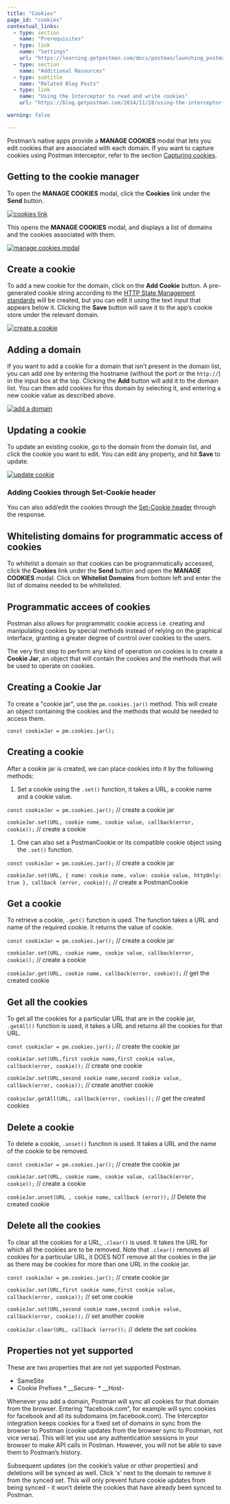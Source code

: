 ```yaml
---
title: "Cookies"
page_id: "cookies"
contextual_links:
  - type: section
    name: "Prerequisites"
  - type: link
    name: "Settings"
    url: "https://learning.getpostman.com/docs/postman/launching_postman/settings"
  - type: section
    name: "Additional Resources"
  - type: subtitle
    name: "Related Blog Posts"
  - type: link
    name: "Using the Interceptor to read and write cookies"
    url: "https://blog.getpostman.com/2014/11/28/using-the-interceptor-to-read-and-write-cookies/?_ga=2.202728535.754547870.1571851340-1454169035.1570491567"

warning: false

---
```


Postman’s native apps provide a **MANAGE COOKIES** modal that lets you edit cookies that are associated with each domain. If you want to capture cookies using Postman Interceptor, refer to the section [Capturing cookies](/docs/postman/sending-api-requests/interceptor-extension/).

## Getting to the cookie manager

To open the **MANAGE COOKIES** modal, click the **Cookies** link under the **Send** button.

[![cookies link](https://assets.postman.com/postman-docs/58524551.png)](https://assets.postman.com/postman-docs/58524551.png)

This opens the **MANAGE COOKIES** modal, and displays a list of domains and the cookies associated with them.

[![manage cookies modal](https://assets.postman.com/postman-docs/WS-manage-cookies-1.png)](https://assets.postman.com/postman-docs/WS-manage-cookies-1.png)

## Create a cookie

To add a new cookie for the domain, click on the **Add Cookie** button. A pre-generated cookie string according to the [HTTP State Management standards](https://tools.ietf.org/html/rfc6265#section-4.1) will be created, but you can edit it using the text input that appears below it. Clicking the **Save** button will save it to the app’s cookie store under the relevant domain.

[![create a cookie](https://assets.postman.com/postman-docs/WS-manage-cookies-2.png)](https://assets.postman.com/postman-docs/WS-manage-cookies-2.png)

## Adding a domain

If you want to add a cookie for a domain that isn’t present in the domain list, you can add one by entering the hostname (without the port or the `http://`) in the input box at the top. Clicking the **Add** button will add it to the domain list. You can then add cookies for this domain by selecting it, and entering a new cookie value as described above.

[![add a domain](https://assets.postman.com/postman-docs/WS-manage-cookies-3.png)](https://assets.postman.com/postman-docs/WS-manage-cookies-3.png)

## Updating a cookie

To update an existing cookie, go to the domain from the domain list, and click the cookie you want to edit. You can edit any property, and hit **Save** to update.

[![update cookie](https://assets.postman.com/postman-docs/WS-manage-cookies-4.png)](https://assets.postman.com/postman-docs/WS-manage-cookies-4.png)

### Adding Cookies through Set-Cookie header

You can also add/edit the cookies through the [Set-Cookie header](https://developer.mozilla.org/en-US/docs/Web/HTTP/Headers/Set-Cookie) through the response.  

## Whitelisting domains for programmatic access of cookies

To whitelist a domain so that cookies can be programmatically accessed, click the **Cookies** link under the **Send** button and open the **MANAGE COOKIES** modal. Click on **Whitelist Domains** from bottom left and enter the list of
domains needed to be whitelisted.

## Programmatic accees of cookies

Postman also allows for programmatic cookie access i.e. creating and manipulating cookies by special methods instead of relying on the graphical interface, granting a greater degree of control over cookies to the users.

The very first step to perform any kind of operation on cookies is to create a **Cookie Jar**, an object that will contain the
cookies and the methods that will be used to operate on cookies.

## Creating a Cookie Jar

To create a "cookie jar", use the `pm.cookies.jar()` method. This will create an object containing the cookies and the methods that would be needed to access them.

`const cookieJar = pm.cookies.jar();`

## Creating a cookie

After a cookie jar is created, we can place cookies into it by the following methods:

1. Set a cookie using the `.set()` function, it takes a URL, a cookie name and a cookie value.

`const cookieJar = pm.cookies.jar();` // create a cookie jar

`cookieJar.set(URL, cookie name, cookie value, callback(error, cookie));` // create a cookie

1. One can also set a PostmanCookie or its compatible cookie object using the `.set()` function.

`const cookieJar = pm.cookies.jar();` // create a cookie jar

`cookieJar.set(URL, { name: cookie name, value: cookie value, httpOnly: true }, callback (error, cookie));` // create a PostmanCookie

## Get a cookie

To retrieve a cookie, `.get()` function is used. The function takes a URL and name of the required cookie. It returns the value of cookie.

`const cookieJar = pm.cookies.jar();` // create a cookie jar

`cookieJar.set(URL, cookie name, cookie value, callback(error, cookie));` // create a cookie

`cookieJar.get(URL, cookie name, callback(error, cookie));` // get the created cookie

## Get all the cookies

To get all the cookies for a particular URL that are in the cookie jar, `.getAll()` function is used, it takes a URL and returns all the cookies for that URL.

`const cookieJar = pm.cookies.jar();` // create the cookie jar

`cookieJar.set(URL,first cookie name,first cookie value, callback(error, cookie));` // create one cookie

`cookieJar.set(URL,second cookie name,second cookie value, callback(error, cookie));` // create another cookie

`cookieJar.getAll(URL, callback(error, cookies));` // get the created cookies

## Delete a cookie

To delete a cookie, `.unset()` function is used. It takes a URL and the name of the cookie to be removed.

`const cookieJar = pm.cookies.jar();` // create the cookie jar

`cookieJar.set(URL, cookie name, cookie value, callback(error, cookie));` // create a cookie

`cookieJar.unset(URL , cookie name, callback (error));` // Delete the created cookie

## Delete all the cookies

To clear all the cookies for a URL, `.clear()` is used. It takes the URL for which all the cookies are to be removed. Note that `.clear()` removes all cookies for a particular URL, it DOES NOT remove all the cookies in the jar as there may be cookies for more than one URL in the cookie jar.

`const cookieJar = pm.cookies.jar();` // create cookie jar

`cookieJar.set(URL,first cookie name,first cookie value, callback(error, cookie));`  // set one cookie

`cookieJar.set(URL,second cookie name,second cookie value, callback(error, cookie));` // set another cookie

`cookieJar.clear(URL, callback (error));` // delete the set cookies

## Properties not yet supported

These are two properties that are not yet supported Postman.

* SameSite
* Cookie Prefixes
        *   __Secure-
        *   __Host-

Whenever you add a domain, Postman will sync all cookies for that domain from the browser. Entering “facebook.com”, for example will sync cookies for facebook and all its subdomains (m.facebook.com). The Interceptor integration keeps cookies for a fixed set of domains in sync from the browser to Postman (cookie updates from the browser sync to Postman, not vice versa). This will let you use any authentication sessions in your browser to make API calls in Postman. However, you will not be able to save them to Postman’s history.

Subsequent updates (on the cookie’s value or other properties) and deletions will be synced as well. Click ‘x’ next to the domain to remove it from the synced set. This will only prevent future cookie updates from being synced - it won’t delete the cookies that have already been synced to Postman.
